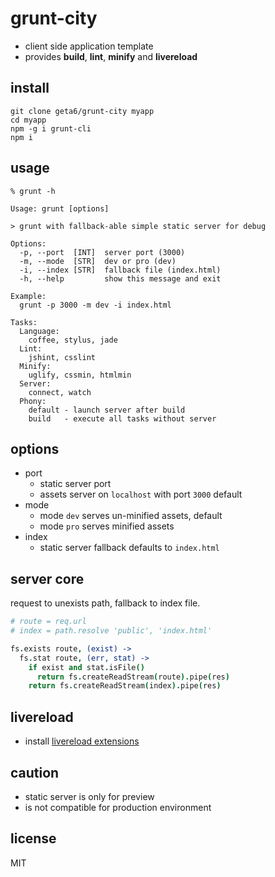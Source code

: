 # grunt-city

* client side application template
* provides **build**, **lint**, **minify** and **livereload**

## install

```
git clone geta6/grunt-city myapp
cd myapp
npm -g i grunt-cli
npm i
```

## usage

```
% grunt -h

Usage: grunt [options]

> grunt with fallback-able simple static server for debug

Options:
  -p, --port  [INT]  server port (3000)
  -m, --mode  [STR]  dev or pro (dev)
  -i, --index [STR]  fallback file (index.html)
  -h, --help         show this message and exit

Example:
  grunt -p 3000 -m dev -i index.html

Tasks:
  Language:
    coffee, stylus, jade
  Lint:
    jshint, csslint
  Minify:
    uglify, cssmin, htmlmin
  Server:
    connect, watch
  Phony:
    default - launch server after build
    build   - execute all tasks without server
```

## options

* port
  * static server port
  * assets server on `localhost` with port `3000` default
* mode
  * mode `dev` serves un-minified assets, default
  * mode `pro` serves minified assets
* index
  * static server fallback defaults to `index.html`

## server core

request to unexists path, fallback to index file.

```coffee
# route = req.url
# index = path.resolve 'public', 'index.html'

fs.exists route, (exist) ->
  fs.stat route, (err, stat) ->
    if exist and stat.isFile()
      return fs.createReadStream(route).pipe(res)
    return fs.createReadStream(index).pipe(res)
```

## livereload

* install [livereload extensions](http://feedback.livereload.com/knowledgebase/articles/86242-how-do-i-install-and-use-the-browser-extensions-)

## caution

* static server is only for preview
* is not compatible for production environment

## license

MIT
